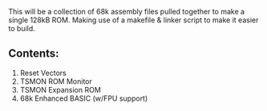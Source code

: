 This will be a collection of 68k assembly files pulled together to make a single 128kB ROM. Making use of a makefile & linker script to make it easier to build.

## Contents:
1. Reset Vectors
2. TSMON ROM Monitor
3. TSMON Expansion ROM
4. 68k Enhanced BASIC (w/FPU support)